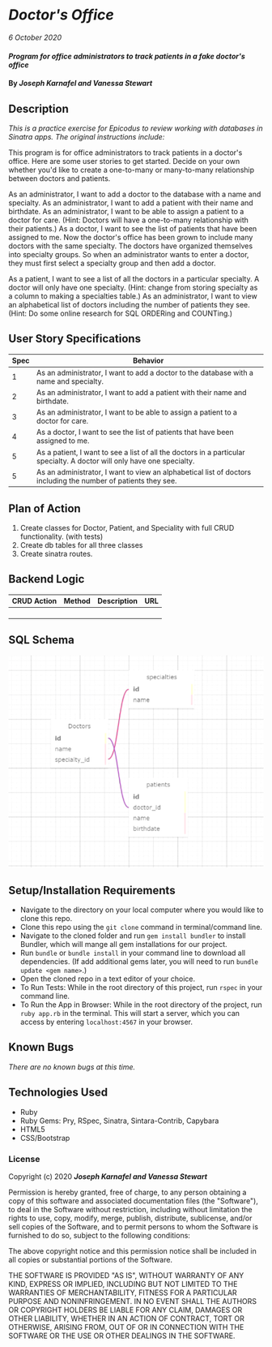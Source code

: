 # _Doctor's Office_

_6 October 2020_

#### _Program for office administrators to track patients in a fake doctor's office_

#### By _**Joseph Karnafel and Vanessa Stewart**_

## Description

_This is a practice exercise for Epicodus to review working with databases in Sinatra apps. The original instructions include:_

This program is for office administrators to track patients in a doctor's office. Here are some user stories to get started. Decide on your own whether you'd like to create a one-to-many or many-to-many relationship between doctors and patients.

As an administrator, I want to add a doctor to the database with a name and specialty.
As an administrator, I want to add a patient with their name and birthdate.
As an administrator, I want to be able to assign a patient to a doctor for care. (Hint: Doctors will have a one-to-many relationship with their patients.)
As a doctor, I want to see the list of patients that have been assigned to me.
Now the doctor's office has been grown to include many doctors with the same specialty. The doctors have organized themselves into specialty groups. So when an administrator wants to enter a doctor, they must first select a specialty group and then add a doctor.

As a patient, I want to see a list of all the doctors in a particular specialty. A doctor will only have one specialty. (Hint: change from storing specialty as a column to making a specialties table.)
As an administrator, I want to view an alphabetical list of doctors including the number of patients they see. (Hint: Do some online research for SQL ORDERing and COUNTing.)


## User Story Specifications
| Spec     | Behavior | 
| -------- | -------- | 
| 1 | As an administrator, I want to add a doctor to the database with a name and specialty. | 
| 2 | As an administrator, I want to add a patient with their name and birthdate. | 
| 3 | As an administrator, I want to be able to assign a patient to a doctor for care. | 
| 4 | As a doctor, I want to see the list of patients that have been assigned to me. | 
| 5 | As a patient, I want to see a list of all the doctors in a particular specialty. A doctor will only have one specialty. | 
| 5 | As an administrator, I want to view an alphabetical list of doctors including the number of patients they see. |

## Plan of Action

1. Create classes for Doctor, Patient, and Speciality with full CRUD functionality. (with tests)
2. Create db tables for all three classes
3. Create sinatra routes.

## Backend Logic
| CRUD Action | Method | Description | URL |
| ------------| ------ | ----------- | --- |
|  |  |  |  |
|  |  |  |  |
|  |  |  |  |
|  |  |  |  |

## SQL Schema
<img src="/public/images/sql_schema.png" alt="map of sql tables">

## Setup/Installation Requirements

- Navigate to the directory on your local computer where you would like to clone this repo.
- Clone this repo using the `git clone` command in terminal/command line.
- Navigate to the cloned folder and run `gem install bundler` to install Bundler, which will mange all gem installations for our project.
- Run `bundle` or `bundle install` in your command line to download all dependencies. (If add additional gems later, you will need to run `bundle update <gem name>`.)
- Open the cloned repo in a text editor of your choice.
- To Run Tests: While in the root directory of this project, run `rspec` in your command line.
- To Run the App in Browser: While in the root directory of the project, run `ruby app.rb` in the terminal. This will start a server, which you can access by entering `localhost:4567` in your browser.

## Known Bugs

_There are no known bugs at this time._

## Technologies Used

* Ruby
* Ruby Gems: Pry, RSpec, Sinatra, Sintara-Contrib, Capybara
* HTML5
* CSS/Bootstrap


### License

Copyright (c) 2020 **_Joseph Karnafel and Vanessa Stewart_**

Permission is hereby granted, free of charge, to any person obtaining a copy of this software and associated documentation files (the "Software"), to deal in the Software without restriction, including without limitation the rights to use, copy, modify, merge, publish, distribute, sublicense, and/or sell copies of the Software, and to permit persons to whom the Software is furnished to do so, subject to the following conditions:

The above copyright notice and this permission notice shall be included in all copies or substantial portions of the Software.

THE SOFTWARE IS PROVIDED "AS IS", WITHOUT WARRANTY OF ANY KIND, EXPRESS OR IMPLIED, INCLUDING BUT NOT LIMITED TO THE WARRANTIES OF MERCHANTABILITY, FITNESS FOR A PARTICULAR PURPOSE AND NONINFRINGEMENT. IN NO EVENT SHALL THE AUTHORS OR COPYRIGHT HOLDERS BE LIABLE FOR ANY CLAIM, DAMAGES OR OTHER LIABILITY, WHETHER IN AN ACTION OF CONTRACT, TORT OR OTHERWISE, ARISING FROM, OUT OF OR IN CONNECTION WITH THE SOFTWARE OR THE USE OR OTHER DEALINGS IN THE SOFTWARE.
